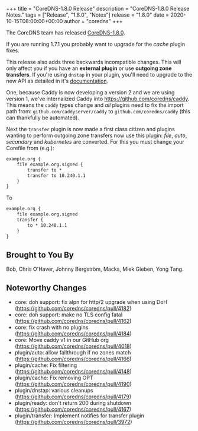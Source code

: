 +++
title = "CoreDNS-1.8.0 Release"
description = "CoreDNS-1.8.0 Release Notes."
tags = ["Release", "1.8.0", "Notes"]
release = "1.8.0"
date = 2020-10-15T08:00:00+00:00
author = "coredns"
+++

The CoreDNS team has released
[CoreDNS-1.8.0](https://github.com/coredns/coredns/releases/tag/v1.8.0).

If you are running 1.7.1 you probably want to upgrade for the *cache* plugin fixes.

This release also adds three backwards incompatible changes. This will only affect you if you have an
**external plugin** or use **outgoing zone transfers**. If you're using `dnstap` in your plugin,
you'll need to upgrade to the new API as detailed in it's [documentation](/plugins/dnstap).

One, because Caddy is now developing a version 2 and we are using version 1, we've internalized Caddy
into <https://github.com/coredns/caddy>. This means the `caddy` types change and *all* plugins need
to fix the import path from: `github.com/caddyserver/caddy` to `github.com/coredns/caddy` (this can
thankfully be automated).

Next the `transfer` plugin is now made a first class citizen and plugins wanting to perform outgoing
zone transfers now use this plugin: *file*, *auto*, *secondary* and *kubernetes* are converted.
For this you must change your Corefile from (e.g.):

``` txt
example.org {
    file example.org.signed {
        transfer to *
        transfer to 10.240.1.1
    }
}
```

To

``` txt
example.org {
    file example.org.signed
    transfer {
        to * 10.240.1.1
    }
}
```

## Brought to You By

Bob,
Chris O'Haver,
Johnny Bergström,
Macks,
Miek Gieben,
Yong Tang.

## Noteworthy Changes
* core: doh support: fix alpn for http/2 upgrade when using DoH (https://github.com/coredns/coredns/pull/4182)
* core: doh support: make no TLS config fatal (https://github.com/coredns/coredns/pull/4162)
* core: fix crash with no plugins (https://github.com/coredns/coredns/pull/4184)
* core: Move caddy v1 in our GitHub org (https://github.com/coredns/coredns/pull/4018)
* plugin/auto: allow fallthrough if no zones match (https://github.com/coredns/coredns/pull/4166)
* plugin/cache: Fix filtering (https://github.com/coredns/coredns/pull/4148)
* plugin/cache: Fix removing OPT (https://github.com/coredns/coredns/pull/4190)
* plugin/dnstap: various cleanups (https://github.com/coredns/coredns/pull/4179)
* plugin/ready: don't return 200 during shutdown (https://github.com/coredns/coredns/pull/4167)
* plugin/transfer: Implement notifies for transfer plugin (https://github.com/coredns/coredns/pull/3972)
